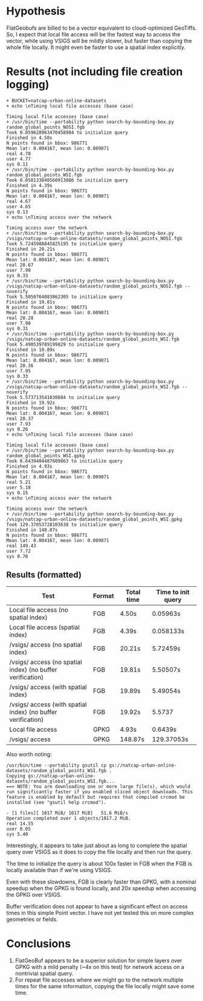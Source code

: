 # Hypothesis

FlatGeobufs are billed to be a vector equivalent to cloud-optimized GeoTiffs.
So, I expect that local file access will be the fastest way to access the
vector, while using VSIGS will be mildly slower, but faster than copying the
whole file locally.  It might even be faster to use a spatial index explicitly.

# Results (not including file creation logging)

```text
+ BUCKET=natcap-urban-online-datasets
+ echo \nTiming local file accesses (base case)

Timing local file accesses (base case)
+ /usr/bin/time --portability python search-by-bounding-box.py random_global_points_NOSI.fgb
Took 0.059628963470458984 to initialize query
Finished in 4.50s
N points found in bbox: 986771
Mean lat: 0.004167, mean lon: 0.009071
real 4.78
user 4.77
sys 0.11
+ /usr/bin/time --portability python search-by-bounding-box.py random_global_points_WSI.fgb
Took 0.058133840560913086 to initialize query
Finished in 4.39s
N points found in bbox: 986771
Mean lat: 0.004167, mean lon: 0.009071
real 4.67
user 4.65
sys 0.13
+ echo \nTiming access over the network

Timing access over the network
+ /usr/bin/time --portability python search-by-bounding-box.py /vsigs/natcap-urban-online-datasets/random_global_points_NOSI.fgb
Took 5.7245988845825195 to initialize query
Finished in 20.21s
N points found in bbox: 986771
Mean lat: 0.004167, mean lon: 0.009071
real 20.67
user 7.90
sys 0.33
+ /usr/bin/time --portability python search-by-bounding-box.py /vsigs/natcap-urban-online-datasets/random_global_points_NOSI.fgb --noverify
Took 5.5050764083862305 to initialize query
Finished in 19.81s
N points found in bbox: 986771
Mean lat: 0.004167, mean lon: 0.009071
real 20.28
user 7.90
sys 0.31
+ /usr/bin/time --portability python search-by-bounding-box.py /vsigs/natcap-urban-online-datasets/random_global_points_WSI.fgb
Took 5.490539789199829 to initialize query
Finished in 19.89s
N points found in bbox: 986771
Mean lat: 0.004167, mean lon: 0.009071
real 20.36
user 7.95
sys 0.33
+ /usr/bin/time --portability python search-by-bounding-box.py /vsigs/natcap-urban-online-datasets/random_global_points_WSI.fgb --noverify
Took 5.573713541030884 to initialize query
Finished in 19.92s
N points found in bbox: 986771
Mean lat: 0.004167, mean lon: 0.009071
real 20.37
user 7.93
sys 0.26
+ echo \nTiming local file accesses (base case)

Timing local file accesses (base case)
+ /usr/bin/time --portability python search-by-bounding-box.py random_global_points_WSI.gpkg
Took 0.6439404487609863 to initialize query
Finished in 4.93s
N points found in bbox: 986771
Mean lat: 0.004167, mean lon: 0.009071
real 5.21
user 5.18
sys 0.15
+ echo \nTiming access over the network

Timing access over the network
+ /usr/bin/time --portability python search-by-bounding-box.py /vsigs/natcap-urban-online-datasets/random_global_points_WSI.gpkg
Took 129.37053728103638 to initialize query
Finished in 148.87s
N points found in bbox: 986771
Mean lat: 0.004167, mean lon: 0.009071
real 149.43
user 7.72
sys 0.70
```

## Results (formatted)

| Test | Format | Total time | Time to init query |
| ---  | ---    | ---        | ---                |
| Local file access (no spatial index)| FGB | 4.50s | 0.05963s |
| Local file access (spatial index) | FGB | 4.39s | 0.058133s |
| /vsigs/ access (no spatial index) | FGB | 20.21s | 5.72459s |
| /vsigs/ access (no spatial index) (no buffer verification) | FGB | 19.81s | 5.50507s |
| /vsigs/ access (with spatial index) | FGB | 19.89s | 5.49054s |
| /vsigs/ access (with spatial index) (no buffer verification) | FGB | 19.92s | 5.5737 |
| Local file access | GPKG | 4.93s | 0.6439s |
| /vsigs/ access | GPKG |  148.87s | 129.37053s |

Also worth noting:
```text
/usr/bin/time --portability gsutil cp gs://natcap-urban-online-datasets/random_global_points_WSI.fgb .
Copying gs://natcap-urban-online-datasets/random_global_points_WSI.fgb...
==> NOTE: You are downloading one or more large file(s), which would
run significantly faster if you enabled sliced object downloads. This
feature is enabled by default but requires that compiled crcmod be
installed (see "gsutil help crcmod").

- [1 files][ 1017 MiB/ 1017 MiB]   51.6 MiB/s
Operation completed over 1 objects/1017.2 MiB.
real 14.55
user 8.05
sys 5.40
```

Interestingly, it appears to take just about as long to complete the spatial
query over VSIGS as it does to copy the file locally and then run the query.

The time to initialize the query is about 100x faster in FGB when the FGB is
locally available than if we're using VSIGS.

Even with these slowdowns, FGB is clearly faster than GPKG, with a nominal
speedup when the GPKG is found locally, and 20x speedup when accessing the GPKG
over VSIGS.

Buffer verification does not appear to have a significant effect on access
times in this simple Point vector.  I have not yet tested this on more complex
geometries or fields.


# Conclusions

1. FlatGeoBuf appears to be a superior solution for simple layers over GPKG
   with a mild penalty (~4x on this test) for network access on a nontrivial
   spatial query.
2. For repeat file accesses where we might go to the network multiple times for
   the same information, copying the file locally might save some time.
